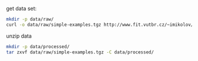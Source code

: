 
get data set:


```bash
mkdir -p data/raw/
curl -o data/raw/simple-examples.tgz http://www.fit.vutbr.cz/~imikolov/rnnlm/simple-examples.tgz 
```

unzip data
```bash
mkdir -p data/processed/
tar zxvf data/raw/simple-examples.tgz -C data/processed/
```